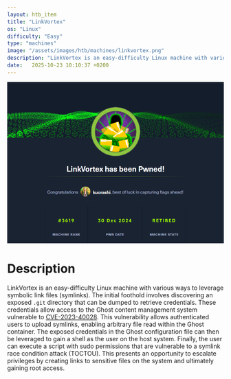 ```yaml
---
layout: htb_item
title: "LinkVortex"
os: "Linux"
difficulty: "Easy"
type: "machines"
image: "/assets/images/htb/machines/linkvortex.png"
description: "LinkVortex is an easy-difficulty Linux machine with various ways to leverage symbolic link files (symlinks). The initial foothold involves discovering an exposed `.git` directory that can be dumped to retrieve credentials. These credentials allow access to the Ghost content management system vulnerable to [CVE-2023-40028](https://nvd.nist.gov/vuln/detail/CVE-2023-40028). This vulnerability allows authenticated users to upload symlinks, enabling arbitrary file read within the Ghost container. The exposed credentials in the Ghost configuration file can then be leveraged to gain a shell as the user on the host system. Finally, the user can execute a script with sudo permissions that are vulnerable to a symlink race condition attack (TOCTOU). This presents an opportunity to escalate privileges by creating links to sensitive files on the system and ultimately gaining root access."
date:   2025-10-23 10:10:37 +0200
---
```


![LinkVortex pwned](/assets/images/htb/machines/linkvortex_pwned.png)

# Description
LinkVortex is an easy-difficulty Linux machine with various ways to leverage symbolic link files (symlinks). The initial foothold involves discovering an exposed `.git` directory that can be dumped to retrieve credentials. These credentials allow access to the Ghost content management system vulnerable to [CVE-2023-40028](https://nvd.nist.gov/vuln/detail/CVE-2023-40028). This vulnerability allows authenticated users to upload symlinks, enabling arbitrary file read within the Ghost container. The exposed credentials in the Ghost configuration file can then be leveraged to gain a shell as the user on the host system. Finally, the user can execute a script with sudo permissions that are vulnerable to a symlink race condition attack (TOCTOU). This presents an opportunity to escalate privileges by creating links to sensitive files on the system and ultimately gaining root access.